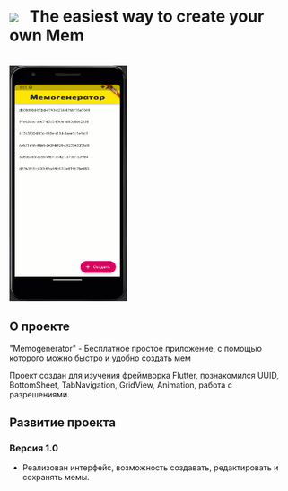 # [<img src="https://storage.googleapis.com/cms-storage-bucket/6a07d8a62f4308d2b854.svg"  width="75">](https://flutter.dev/) &nbsp;&nbsp;The easiest way to create your own Mem

<br/>
<img src="https://github.com/RNOVOSELOV/flutter_memogenerator/blob/main/resources/memogenerator.gif" width="210" height="420" />

## О проекте

"Memogenerator" - Бесплатное простое приложение, с помощью которого можно быстро и удобно создать мем

Проект создан для изучения фреймворка Flutter, познакомился UUID, BottomSheet, TabNavigation, GridView, Animation, работа с разрешениями.

## Развитие проекта

### Версия 1.0

- Реализован интерфейс, возможность создавать, редактировать и сохранять мемы.
